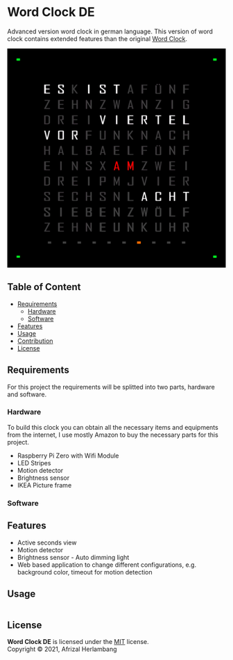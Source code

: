 # Word Clock DE

Advanced version word clock in german language. This version of word clock contains extended features than the original [Word Clock](https://qlocktwo.com/).

![alt text](doc/images/word_clock.png)

## Table of Content
* [Requirements](#Requirements)
    * [Hardware](#Hardware)
    * [Software](#Software)
* [Features](#Features)
* [Usage](#Usage)
* [Contribution](#Contribution)
* [License](#License)

## Requirements
For this project the requirements will be splitted into two parts, hardware and software.

### Hardware
To build this clock you can obtain all the necessary items and equipments from the internet, I use mostly Amazon to buy the necessary parts for this project.
* Raspberry Pi Zero with Wifi Module
* LED Stripes
* Motion detector
* Brightness sensor
* IKEA Picture frame 

### Software

## Features
* Active seconds view
* Motion detector
* Brightness sensor - Auto dimming light
* Web based application to change different configurations, e.g. background color, timeout for motion detection

## Usage
```

```

## License
**Word Clock DE** is licensed under the [MIT](LICENSE) license.  
Copyright © 2021, Afrizal Herlambang